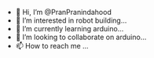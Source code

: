 - 👋 Hi, I’m @PranPranindahood
- 👀 I’m interested in robot building...
- 🌱 I’m currently learning arduino...
- 💞️ I’m looking to collaborate on arduino...
- 📫 How to reach me ...

<!---
PranPranindahood/PranPranindahood is a ✨ special ✨ repository because its `README.md` (this file) appears on your GitHub profile.
You can click the Preview link to take a look at your changes.
--->
